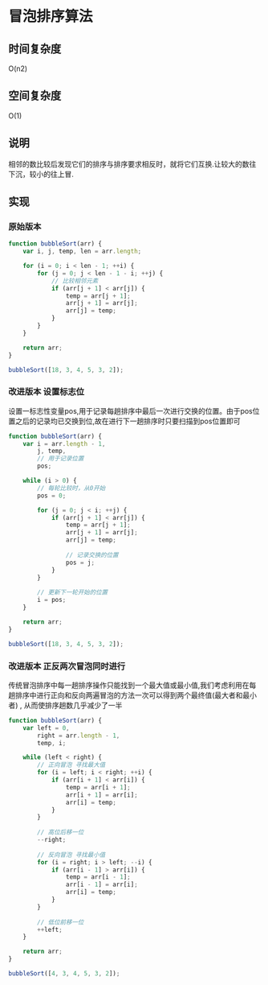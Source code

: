 
# 冒泡排序算法

## 时间复杂度

O(n2)

## 空间复杂度
O(1)

## 说明
相邻的数比较后发现它们的排序与排序要求相反时，就将它们互换.让较大的数往下沉，较小的往上冒.


## 实现
### 原始版本
```javascript
function bubbleSort(arr) {
    var i, j, temp, len = arr.length;

    for (i = 0; i < len - 1; ++i) {
        for (j = 0; j < len - 1 - i; ++j) {
            // 比较相邻元素
            if (arr[j + 1] < arr[j]) {
                temp = arr[j + 1];
                arr[j + 1] = arr[j];
                arr[j] = temp;
            }
        }
    }

    return arr;
}

bubbleSort([18, 3, 4, 5, 3, 2]);

```

### 改进版本 设置标志位
设置一标志性变量pos,用于记录每趟排序中最后一次进行交换的位置。由于pos位置之后的记录均已交换到位,故在进行下一趟排序时只要扫描到pos位置即可
```javascript
function bubbleSort(arr) {
    var i = arr.length - 1,
        j, temp,
        // 用于记录位置
        pos;

    while (i > 0) {
        // 每轮比较时，从0开始
        pos = 0;

        for (j = 0; j < i; ++j) {
            if (arr[j + 1] < arr[j]) {
                temp = arr[j + 1];
                arr[j + 1] = arr[j];
                arr[j] = temp;
                
                // 记录交换的位置
                pos = j;
            }
        }
        
        // 更新下一轮开始的位置
        i = pos;
    }

    return arr;
}

bubbleSort([18, 3, 4, 5, 3, 2]);

```


### 改进版本 正反两次冒泡同时进行
传统冒泡排序中每一趟排序操作只能找到一个最大值或最小值,我们考虑利用在每趟排序中进行正向和反向两遍冒泡的方法一次可以得到两个最终值(最大者和最小者) , 从而使排序趟数几乎减少了一半
```javascript
function bubbleSort(arr) {
    var left = 0,
        right = arr.length - 1,
        temp, i;

    while (left < right) {
        // 正向冒泡 寻找最大值
        for (i = left; i < right; ++i) {
            if (arr[i + 1] < arr[i]) {
                temp = arr[i + 1];
                arr[i + 1] = arr[i];
                arr[i] = temp;
            }
        }
        
        // 高位后移一位
        --right;
        
        // 反向冒泡 寻找最小值
        for (i = right; i > left; --i) {
            if (arr[i - 1] > arr[i]) {
                temp = arr[i - 1];
                arr[i - 1] = arr[i];
                arr[i] = temp;
            }
        }
        
        // 低位前移一位
        ++left;
    }

    return arr;
}

bubbleSort([4, 3, 4, 5, 3, 2]);
```
